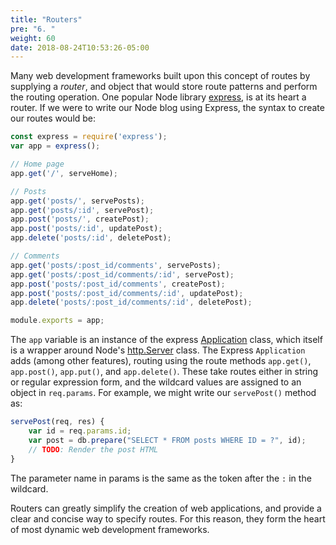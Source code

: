 ```yaml
---
title: "Routers"
pre: "6. "
weight: 60
date: 2018-08-24T10:53:26-05:00
---
```


Many web development frameworks built upon this concept of routes by supplying a _router_, and object that would store route patterns and perform the routing operation.  One popular Node library [express](https://expressjs.com/), is at its heart a router.  If we were to write our Node blog using Express, the syntax to create our routes would be:

```js
const express = require('express');
var app = express();

// Home page 
app.get('/', serveHome);

// Posts 
app.get('posts/', servePosts);
app.get('posts/:id', servePost);
app.post('posts/', createPost);
app.post('posts/:id', updatePost);
app.delete('posts/:id', deletePost);

// Comments
app.get('posts/:post_id/comments', servePosts);
app.get('posts/:post_id/comments/:id', servePost);
app.post('posts/:post_id/comments', createPost);
app.post('posts/:post_id/comments/:id', updatePost);
app.delete('posts/:post_id/comments/:id', deletePost);

module.exports = app;
```

The `app` variable is an instance of the express [Application](https://expressjs.com/en/4x/api.html#app) class, which itself is a wrapper around Node's [http.Server](https://nodejs.org/api/http.html#http_class_http_server) class.  The Express `Application` adds (among other features), routing using the route methods `app.get()`, `app.post()`, `app.put()`, and `app.delete()`.  These take routes either in string or regular expression form, and the wildcard values are assigned to an object in `req.params`.  For example, we might write our `servePost()` method as:

```js
servePost(req, res) {
    var id = req.params.id;
    var post = db.prepare("SELECT * FROM posts WHERE ID = ?", id);
    // TODO: Render the post HTML
}
```

The parameter name in params is the same as the token after the `:` in the wildcard.

Routers can greatly simplify the creation of web applications, and provide a clear and concise way to specify routes. For this reason, they form the heart of most dynamic web development frameworks. 